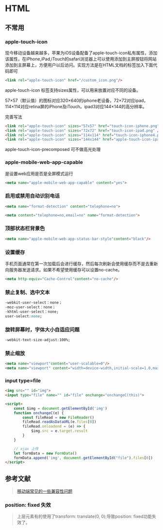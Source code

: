 # HTML

## 不常用

### apple-touch-icon
现今移动设备越来越多，苹果为iOS设备配备了apple-touch-icon私有属性，添加该属性，在iPhone,iPad,iTouch的safari浏览器上可以使用添加到主屏按钮将网站添加到主屏幕上，方便用户以后访问。实现方法是在HTML文档的<head>标签加入下面代码即可

```html
<link rel="apple-touch-icon" href="/custom_icon.png"/> 
```
apple-touch-icon 标签支持sizes属性，可以用来放置对应不同的设备。

57×57（默认值）的图标对应320×640的iphone老设备，72×72对应ipad，114×114对应retina屏的iPhone及iTouch。ipad3对应144×144的高分辨率。

完善写法
```html
<link rel="apple-touch-icon" sizes="57x57" href="touch-icon-iphone.png" />
<link rel="apple-touch-icon" sizes="72x72" href="touch-icon-ipad.png" />
<link rel="apple-touch-icon" sizes="114x114" href="touch-icon-iphone4.png" />  
<link rel="apple-touch-icon" sizes="144x144" href="apple-touch-icon-ipad3-144.png" /
```

apple-touch-icon-precomposed 可不做高光处理

### apple-mobile-web-app-capable
是设置web应用是否是全屏模式运行
```html
<meta name="apple-mobile-web-app-capable" content="yes">
```

### 启用或禁用自动识别电话
```html
<meta name="format-detection" content="telephone=no">

<meta content="telephone=no,email=no" name="format-detection">
```

### 顶部状态栏背景色
```html
<meta name="apple-mobile-web-app-status-bar-style"content="black"/>
```

### 设置缓存
手机页面通常在第一次加载后会进行缓存，然后每次刷新会使用缓存而不是去重新向服务器发送请求。如果不希望使用缓存可以设置no-cache。
```html
<meta http-equiv="Cache-Control"content="no-cache"/>
```

### 禁止复制、选中文本
```css
-webkit-user-select：none；
-moz-user-select：none；
-khtml-user-select：none;
user-select:none;
```
### 旋转屏幕时，字体大小自适应问题
```css
-webkit-text-size-adjust:100%;
```

### 禁止缩放
```html
<meta name="viewport"content="user-scalable=0"/>
<meta name="viewport" content="width=device-width,initial-scale=1.0,maximum-scale=1.0,user-scalable=0" />
```

### input type=file

```html
<img src="" id="img">
<input type="file" name="" id="file" onchange="onchangeC(this)">

<script>
	const $img = document.getElementById('img')
	function onchangeC(e) {
		const fileRead = new FileReader()
		fileRead.readAsDataURL(e.files[0])
		fileRead.onloadend = (e) => {
			$img.src = e.target.result
		}
	}

    // ajax 上传
    let formData = new FormData()
    formData.append('img', document.getElementById("file").files[0])
</script>
```

## 参考文献

> [移动端常见的一些兼容性问题](https://zhuanlan.zhihu.com/p/24890540)

### position: fixed 失效

> 上层元素有的使用了transform: translate(0, 0);导致position: fixed功能失效了。
